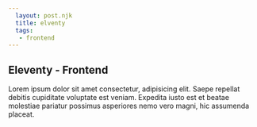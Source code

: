 ```yaml
---
  layout: post.njk
  title: elventy
  tags: 
   - frontend
---
```


<h2>Eleventy - Frontend</h2>
<p>Lorem ipsum dolor sit amet consectetur, adipisicing elit. Saepe repellat debitis cupiditate voluptate est veniam.
  Expedita iusto est et beatae molestiae pariatur possimus asperiores nemo vero magni, hic assumenda placeat.</p>
